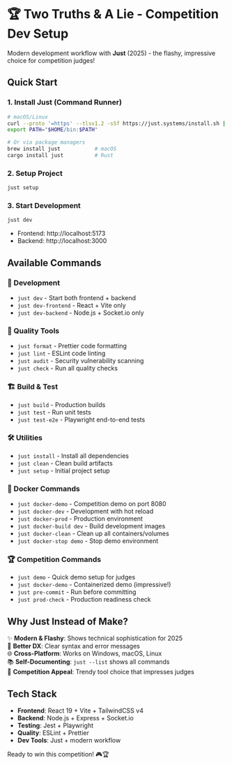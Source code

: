 # 🏆 Two Truths & A Lie - Competition Dev Setup

Modern development workflow with **Just** (2025) - the flashy, impressive choice for competition judges!

## Quick Start

### 1. Install Just (Command Runner)
```bash
# macOS/Linux
curl --proto '=https' --tlsv1.2 -sSf https://just.systems/install.sh | bash -s -- --to ~/bin
export PATH="$HOME/bin:$PATH"

# Or via package managers
brew install just           # macOS
cargo install just          # Rust
```

### 2. Setup Project
```bash
just setup
```

### 3. Start Development
```bash
just dev
```
- Frontend: http://localhost:5173
- Backend: http://localhost:3000

## Available Commands

### 🚀 Development
- `just dev` - Start both frontend + backend
- `just dev-frontend` - React + Vite only
- `just dev-backend` - Node.js + Socket.io only

### 🎯 Quality Tools
- `just format` - Prettier code formatting
- `just lint` - ESLint code linting
- `just audit` - Security vulnerability scanning
- `just check` - Run all quality checks

### 🏗️ Build & Test
- `just build` - Production builds
- `just test` - Run unit tests
- `just test-e2e` - Playwright end-to-end tests

### 🛠️ Utilities
- `just install` - Install all dependencies
- `just clean` - Clean build artifacts
- `just setup` - Initial project setup

### 🐳 Docker Commands
- `just docker-demo` - Competition demo on port 8080
- `just docker-dev` - Development with hot reload
- `just docker-prod` - Production environment
- `just docker-build dev` - Build development images
- `just docker-clean` - Clean up all containers/volumes
- `just docker-stop demo` - Stop demo environment

### 🏆 Competition Commands
- `just demo` - Quick demo setup for judges
- `just docker-demo` - Containerized demo (impressive!)
- `just pre-commit` - Run before committing
- `just prod-check` - Production readiness check

## Why Just Instead of Make?

✨ **Modern & Flashy**: Shows technical sophistication for 2025  
🚀 **Better DX**: Clear syntax and error messages  
🌐 **Cross-Platform**: Works on Windows, macOS, Linux  
📚 **Self-Documenting**: `just --list` shows all commands  
🎯 **Competition Appeal**: Trendy tool choice that impresses judges

## Tech Stack

- **Frontend**: React 19 + Vite + TailwindCSS v4
- **Backend**: Node.js + Express + Socket.io
- **Testing**: Jest + Playwright
- **Quality**: ESLint + Prettier
- **Dev Tools**: Just + modern workflow

Ready to win this competition! 🎮🏆